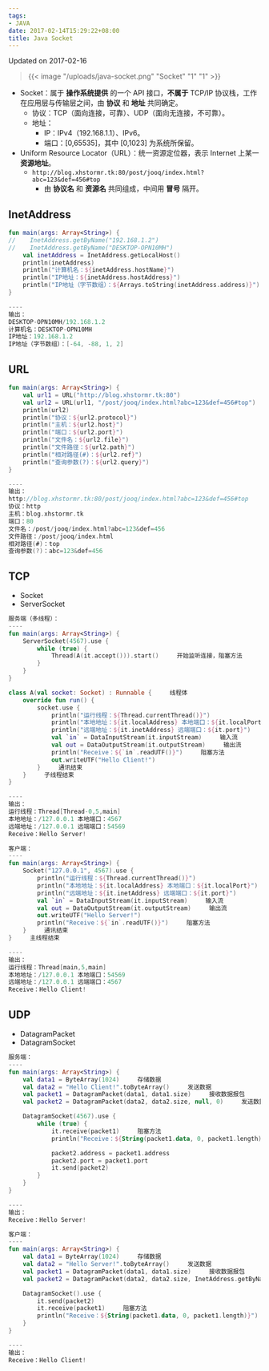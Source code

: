 ```yaml
---
tags:
- JAVA
date: 2017-02-14T15:29:22+08:00
title: Java Socket
---
```


<!--more-->

Updated on 2017-02-16

> {{< image "/uploads/java-socket.png" "Socket" "1" "1" >}}

* Socket：属于 **操作系统提供** 的一个 API 接口，**不属于** TCP/IP 协议栈，工作在应用层与传输层之间，由 **协议** 和 **地址** 共同确定。
  * 协议：TCP（面向连接，可靠）、UDP（面向无连接，不可靠）。
  * 地址：
      * IP：IPv4（192.168.1.1）、IPv6。
      * 端口：[0,65535]，其中 [0,1023] 为系统所保留。
* Uniform Resource Locator（URL）：统一资源定位器，表示 Internet 上某一 **资源地址**。
  * `http://blog.xhstormr.tk:80/post/jooq/index.html?abc=123&def=456#top`
      * 由 **协议名** 和 **资源名** 共同组成，中间用 **冒号** 隔开。

## InetAddress
```kotlin
fun main(args: Array<String>) {
//    InetAddress.getByName("192.168.1.2")
//    InetAddress.getByName("DESKTOP-OPN10MH")
    val inetAddress = InetAddress.getLocalHost()
    println(inetAddress)
    println("计算机名：${inetAddress.hostName}")
    println("IP地址：${inetAddress.hostAddress}")
    println("IP地址（字节数组）：${Arrays.toString(inetAddress.address)}")
}

----
输出：
DESKTOP-OPN10MH/192.168.1.2
计算机名：DESKTOP-OPN10MH
IP地址：192.168.1.2
IP地址（字节数组）：[-64, -88, 1, 2]
```

## URL
```kotlin
fun main(args: Array<String>) {
    val url1 = URL("http://blog.xhstormr.tk:80")
    val url2 = URL(url1, "/post/jooq/index.html?abc=123&def=456#top")
    println(url2)
    println("协议：${url2.protocol}")
    println("主机：${url2.host}")
    println("端口：${url2.port}")
    println("文件名：${url2.file}")
    println("文件路径：${url2.path}")
    println("相对路径(#)：${url2.ref}")
    println("查询参数(?)：${url2.query}")
}

----
输出：
http://blog.xhstormr.tk:80/post/jooq/index.html?abc=123&def=456#top
协议：http
主机：blog.xhstormr.tk
端口：80
文件名：/post/jooq/index.html?abc=123&def=456
文件路径：/post/jooq/index.html
相对路径(#)：top
查询参数(?)：abc=123&def=456
```

## TCP
* Socket
* ServerSocket

```kotlin
服务端（多线程）：
----
fun main(args: Array<String>) {
    ServerSocket(4567).use {
        while (true) {
            Thread(A(it.accept())).start()     开始监听连接，阻塞方法
        }
    }
}

class A(val socket: Socket) : Runnable {     线程体
    override fun run() {
        socket.use {
            println("运行线程：${Thread.currentThread()}")
            println("本地地址：${it.localAddress} 本地端口：${it.localPort}")
            println("远端地址：${it.inetAddress} 远端端口：${it.port}")
            val `in` = DataInputStream(it.inputStream)     输入流
            val out = DataOutputStream(it.outputStream)     输出流
            println("Receive：${`in`.readUTF()}")     阻塞方法
            out.writeUTF("Hello Client!")
        }     通讯结束
    }     子线程结束
}

----
输出：
运行线程：Thread[Thread-0,5,main]
本地地址：/127.0.0.1 本地端口：4567
远端地址：/127.0.0.1 远端端口：54569
Receive：Hello Server!
```

```kotlin
客户端：
----
fun main(args: Array<String>) {
    Socket("127.0.0.1", 4567).use {
        println("运行线程：${Thread.currentThread()}")
        println("本地地址：${it.localAddress} 本地端口：${it.localPort}")
        println("远端地址：${it.inetAddress} 远端端口：${it.port}")
        val `in` = DataInputStream(it.inputStream)     输入流
        val out = DataOutputStream(it.outputStream)     输出流
        out.writeUTF("Hello Server!")
        println("Receive：${`in`.readUTF()}")     阻塞方法
    }     通讯结束
}     主线程结束

----
输出：
运行线程：Thread[main,5,main]
本地地址：/127.0.0.1 本地端口：54569
远端地址：/127.0.0.1 远端端口：4567
Receive：Hello Client!
```

## UDP
* DatagramPacket
* DatagramSocket

```kotlin
服务端：
----
fun main(args: Array<String>) {
    val data1 = ByteArray(1024)     存储数据
    val data2 = "Hello Client!".toByteArray()     发送数据
    val packet1 = DatagramPacket(data1, data1.size)     接收数据报包
    val packet2 = DatagramPacket(data2, data2.size, null, 0)     发送数据报包（地址和端口未指定）

    DatagramSocket(4567).use {
        while (true) {
            it.receive(packet1)     阻塞方法
            println("Receive：${String(packet1.data, 0, packet1.length)}")

            packet2.address = packet1.address
            packet2.port = packet1.port
            it.send(packet2)
        }
    }
}

----
输出：
Receive：Hello Server!
```

```kotlin
客户端：
----
fun main(args: Array<String>) {
    val data1 = ByteArray(1024)     存储数据
    val data2 = "Hello Server!".toByteArray()     发送数据
    val packet1 = DatagramPacket(data1, data1.size)     接收数据报包
    val packet2 = DatagramPacket(data2, data2.size, InetAddress.getByName("127.0.0.1"), 4567)     发送数据报包

    DatagramSocket().use {
        it.send(packet2)
        it.receive(packet1)     阻塞方法
        println("Receive：${String(packet1.data, 0, packet1.length)}")
    }
}

----
输出：
Receive：Hello Client!
```
